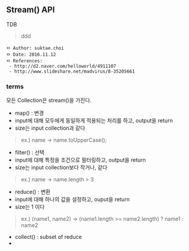 ## Stream() API
TDB

> ddd

```
ㅁ Author: suktae.choi
ㅁ Date: 2016.11.12
ㅁ References:
 - http://d2.naver.com/helloworld/4911107
 - http://www.slideshare.net/madvirus/8-35205661
```

### terms
모든 Collection은 stream()을 가진다.

- map() : 변경
 - input에 대해 모두에게 동일하게 적용되는 처리를 하고, output을 return
 - size는 input collection과 같다

 > ex.) name -> name.toUpperCase();

- filter() : 선택
 - input에 대해 특정을 조건으로 필터링하고, output을 return
 - size는 input collection보다 작거나, 같다

 > ex.) name -> name.length > 3

- reduce() : 변환
 - input에 대해 하나의 값을 설정하고, ouput을 return
 - size는 1 이다

 > ex.) (name1, name2) -> (name1.length >= name2.length) ? name1 : name2

- collect() : subset of reduce
 -
